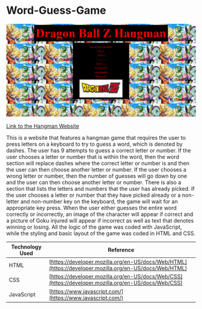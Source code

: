 # Word-Guess-Game

![New Screenshot](assets/images/dbzHangman.PNG "Screenshot of my Dragon Ball Z themed Hangman game")

[Link to the Hangman Website](https://darryljltolentino.github.io/Word-Guess-Game/)

This is a website that features a hangman game that requires the user to press letters on a keyboard to try to guess a word, which is denoted by dashes. The user has 9 attempts to guess a correct letter or number. If the user chooses a letter or number that is within the word, then the word section will replace dashes where the correct letter or number is and then the user can then choose another letter or number. If the user chooses a wrong letter or number, then the number of guesses will go down by one and the user can then choose another letter or number. There is also a section that lists the letters and numbers that the user has already picked. If the user chooses a letter or number that they have picked already or a non-letter and non-number key on the keyboard, the game will wait for an appropriate key press. When the user either guesses the entire word correctly or incorrectly, an image of the character will appear if correct and a picture of Goku injured will appear if incorrect as well as text that denotes winning or losing. All the logic of the game was coded with JavaScript, while the styling and basic layout of the game was coded in HTML and CSS.

| Technology Used | Reference |
| --------------- | --------- |
| HTML | [https://developer.mozilla.org/en-US/docs/Web/HTML](https://developer.mozilla.org/en-US/docs/Web/HTML) |
| CSS | [https://developer.mozilla.org/en-US/docs/Web/CSS](https://developer.mozilla.org/en-US/docs/Web/CSS) |
| JavaScript | [https://www.javascript.com/](https://www.javascript.com/) |
